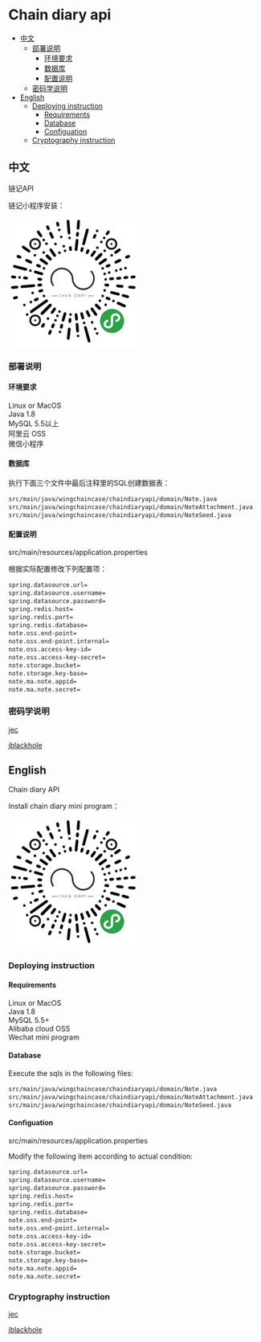 # Chain diary api

 * [中文](#中文)
    * [部署说明](#部署说明)
        * [环境要求](#环境要求)
        * [数据库](#数据库)
        * [配置说明](#配置说明)
    * [密码学说明](#密码学说明)
 * [English](#English)
    * [Deploying instruction](#Deploying-instruction)
        * [Requirements](#Requirements)
        * [Database](#Database)
        * [Configuation](#Configuation)
    * [Cryptography instruction](#Cryptography-instruction)

## 中文

链记API

链记小程序安装：

![](assets/mp_qr.jpg)

### 部署说明

#### 环境要求
Linux or MacOS  
Java 1.8  
MySQL 5.5以上  
阿里云 OSS  
微信小程序  

#### 数据库
执行下面三个文件中最后注释里的SQL创建数据表：
```
src/main/java/wingchaincase/chaindiaryapi/domain/Note.java
src/main/java/wingchaincase/chaindiaryapi/domain/NoteAttachment.java
src/main/java/wingchaincase/chaindiaryapi/domain/NoteSeed.java
```

#### 配置说明
src/main/resources/application.properties

根据实际配置修改下列配置项：
```
spring.datasource.url=
spring.datasource.username=
spring.datasource.password=
spring.redis.host=
spring.redis.port=
spring.redis.database=
note.oss.end-point=
note.oss.end-point.internal=
note.oss.access-key-id=
note.oss.access-key-secret=
note.storage.bucket=
note.storage.key-base=
note.ma.note.appid=
note.ma.note.secret=
```

### 密码学说明

[jec](./src/rust/jec)  

[jblackhole](./src/rust/jblackhole)  

## English

Chain diary API

Install chain diary mini program：

![](assets/mp_qr.jpg)

### Deploying instruction

#### Requirements
Linux or MacOS  
Java 1.8  
MySQL 5.5+  
Alibaba cloud OSS  
Wechat mini program  

#### Database
Execute the sqls in the following files:
```
src/main/java/wingchaincase/chaindiaryapi/domain/Note.java
src/main/java/wingchaincase/chaindiaryapi/domain/NoteAttachment.java
src/main/java/wingchaincase/chaindiaryapi/domain/NoteSeed.java
```

#### Configuation
src/main/resources/application.properties

Modify the following item according to actual condition:
```
spring.datasource.url=
spring.datasource.username=
spring.datasource.password=
spring.redis.host=
spring.redis.port=
spring.redis.database=
note.oss.end-point=
note.oss.end-point.internal=
note.oss.access-key-id=
note.oss.access-key-secret=
note.storage.bucket=
note.storage.key-base=
note.ma.note.appid=
note.ma.note.secret=
```

### Cryptography instruction

[jec](./src/rust/jec)  

[jblackhole](./src/rust/jblackhole)  
